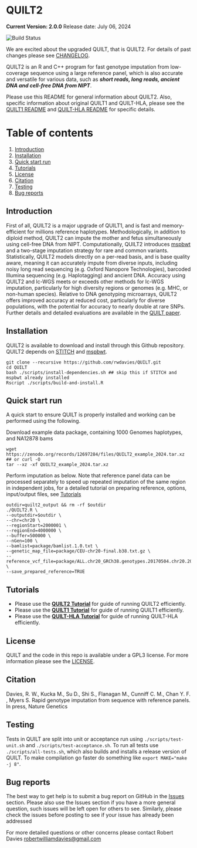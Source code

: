 QUILT2
=====
**__Current Version: 2.0.0__**
Release date: July 06, 2024

![Build Status](https://github.com/rwdavies/QUILT/workflows/CI/badge.svg)

We are excited about the upgraded QUILT, that is QUILT2. For details of past changes please see [CHANGELOG](CHANGELOG.md).

QUILT2 is an R and C++ program for fast genotype imputation from low-coverage sequence using a large reference panel, which is also accurate and versatile for various data, such as ***short reads, long reads, ancient DNA and cell-free DNA from NIPT***.

Please use this README for general information about QUILT2. Also, specific information about original QUILT1 and QUILT-HLA, please see the [QUILT1 README](README_QUILT1.md) and [QUILT-HLA README](README_QUILT-HLA.md) for specific details.

# Table of contents
1. [Introduction](#paragraph-introduction)
2. [Installation](#paragraph-installation)
3. [Quick start run](#paragraph-quickstartrun)
4. [Tutorials](#paragraph-tutorial)
5. [License](#paragraph-license)
6. [Citation](#paragraph-citation)
7. [Testing](#paragraph-testing)
8. [Bug reports](#paragraph-bugreports)


## Introduction <a name="paragraph-introduction"></a>

First of all, QUILT2 is a major upgrade of QUILT1, and is fast and memory-efficient for millions reference haplotypes. Methodologically, in addition to diploid method, QUILT2 can impute the mother and fetus simultaneously using cell-free DNA from NIPT. Computationally, QUILT2 introduces [mspbwt](https://github.com/rwdavies/mspbwt) and a two-stage imputation strategy for rare and common variants. Statistically, QUILT2 models directly on a per-read basis, and is base quality aware, meaning it can accurately impute from diverse inputs, including noisy long read sequencing (e.g. Oxford Nanopore Technologies), barcoded Illumina sequencing (e.g. Haplotagging) and ancient DNA. Accuracy using QUILT2 and lc-WGS meets or exceeds other methods for lc-WGS imputation, particularly for high diversity regions or genomes (e.g. MHC, or non-human species). Relative to DNA genotyping microarrays, QUILT2 offers improved accuracy at reduced cost, particularly for diverse populations, with the potential for accuracy to nearly double at rare SNPs. Further details and detailed evaluations are available in the [QUILT paper](README.md#paragraph-citation).

## Installation <a name="paragraph-installation"></a>

QUILT2 is available to download and install through this Github repository.
QUILT2 depends on [STITCH](https://github.com/rwdavies/STITCH) and [mspbwt](https://github.com/rwdavies/mspbwt).

```
git clone --recursive https://github.com/rwdavies/QUILT.git
cd QUILT
bash ./scripts/install-dependencies.sh ## skip this if STITCH and mspbwt already installed
Rscript ./scripts/build-and-install.R
```

## Quick start run <a name="paragraph-quickstartrun"></a>

A quick start to ensure QUILT is properly installed and working can be performed using the following.

Download example data package, containing 1000 Genomes haplotypes, and NA12878 bams

```
wget https://zenodo.org/records/12697284/files/QUILT2_example_2024.tar.xz ## or curl -O
tar --xz -xf QUILT2_example_2024.tar.xz
```

Perform imputation as below. Note that reference panel data can be processed separately to speed up repeated imputation of the same region in independent jobs, for a detailed tutorial on preparing reference, options, input/output files, see [Tutorials](#paragraph-tutorial)


```
outdir=quilt2_output && rm -rf $outdir
./QUILT2.R \
--outputdir=$outdir \
--chr=chr20 \
--regionStart=2000001 \
--regionEnd=4000000 \
--buffer=500000 \
--nGen=100 \
--bamlist=package/bamlist.1.0.txt \
--genetic_map_file=package/CEU-chr20-final.b38.txt.gz \
--reference_vcf_file=package/ALL.chr20_GRCh38.genotypes.20170504.chr20.2000001.4000000.noNA12878.vcf.gz \
--save_prepared_reference=TRUE
```

## Tutorials <a name="paragraph-tutorial"></a>

- Please use the **[QUILT2 Tutorial](README_QUILT2.md)** for guide of running QUILT2 efficiently. 
- Please use the **[QUILT1 Tutorial](README_QUILT1.md)** for guide of running QUILT1 efficiently. 
- Please use the **[QUILT-HLA Tutorial](README_QUILT-HLA.md)** for guide of running QUILT-HLA efficiently. 

## License <a name="paragraph-license"></a>

QUILT and the code in this repo is available under a GPL3 license. For more information please see the [LICENSE](LICENSE).

## Citation <a name="paragraph-citation"></a>

Davies, R. W., Kucka M., Su D., Shi S., Flanagan M., Cunniff C. M., Chan Y. F. , Myers S. Rapid genotype imputation from sequence with reference panels. In press, Nature Genetics

## Testing <a name="paragraph-testing"></a>

Tests in QUILT are split into unit or acceptance run using ```./scripts/test-unit.sh``` and ```./scripts/test-acceptance.sh```. To run all tests use ```./scripts/all-tests.sh```, which also builds and installs a release version of QUILT. To make compilation go faster do something like ```export MAKE="make -j 8"```.

## Bug reports <a name="paragraph-bugreports"></a>

The best way to get help is to submit a bug report on GitHub in the [Issues](https://github.com/rwdavies/STITCH/issues) section. Please also use the Issues section if you have a more general question, such issues will be left open for others to see. Similarly, please check the issues before posting to see if your issue has already been addressed

For more detailed questions or other concerns please contact Robert Davies robertwilliamdavies@gmail.com
 
